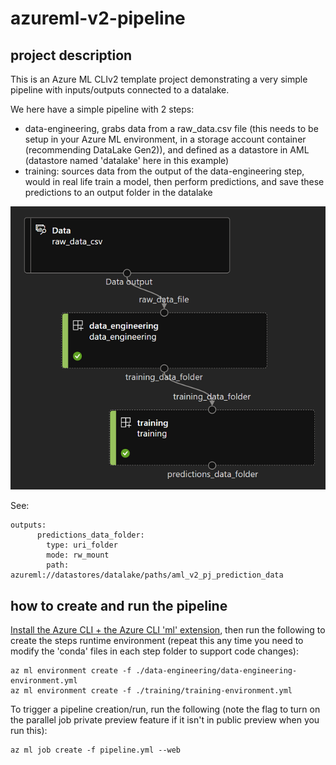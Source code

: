 # azureml-v2-pipeline

## project description

This is an Azure ML CLIv2 template project demonstrating a very simple pipeline with inputs/outputs connected to a datalake.

We here have a simple pipeline with 2 steps:
- data-engineering, grabs data from a raw_data.csv file (this needs to be setup in your Azure ML environment, in a storage account container (recommending DataLake Gen2)), and defined as a datastore in AML (datastore named 'datalake' here in this example)
- training: sources data from the output of the data-engineering step, would in real life train a model, then perform predictions, and save these predictions to an output folder in the datalake

![pipeline](doc/pipeline.png)

See:
```
outputs:
      predictions_data_folder:
        type: uri_folder
        mode: rw_mount
        path: azureml://datastores/datalake/paths/aml_v2_pj_prediction_data
```

## how to create and run the pipeline

[Install the Azure CLI + the Azure CLI 'ml' extension](https://docs.microsoft.com/en-us/azure/machine-learning/how-to-configure-cli?tabs=public), then run the following to create the steps runtime environment (repeat this any time you need to modify the 'conda' files in each step folder to support code changes):

```
az ml environment create -f ./data-engineering/data-engineering-environment.yml
az ml environment create -f ./training/training-environment.yml
```
To trigger a pipeline creation/run, run the following (note the flag to turn on the parallel job private preview feature if it isn't in public preview when you run this):

```
az ml job create -f pipeline.yml --web
```